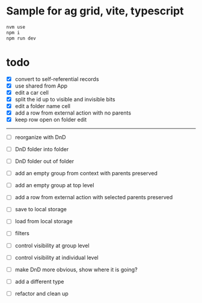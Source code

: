 # Sample for ag grid, vite, typescript
```bash
nvm use    
npm i    
npm run dev
```

# todo
-[x] convert to self-referential records
-[x] use shared from App 
-[x] edit a car cell 
-[x] split the id up to visible and invisible bits
-[x] edit a folder name cell
-[x] add a row from external action with no parents
-[x] keep row open on folder edit
- -----------
-[ ] reorganize with DnD
-[ ] DnD folder into folder
-[ ] DnD folder out of folder
-[ ] add an empty group from context with parents preserved
-[ ] add an empty group at top level
-[ ] add a row from external action with selected parents preserved
-[ ] save to local storage
-[ ] load from local storage
-[ ] filters
-[ ] control visibility at group level
-[ ] control visibility at individual level
-[ ] make DnD more obvious, show where it is going?
-[ ] add a different type
-[ ] refactor and clean up



